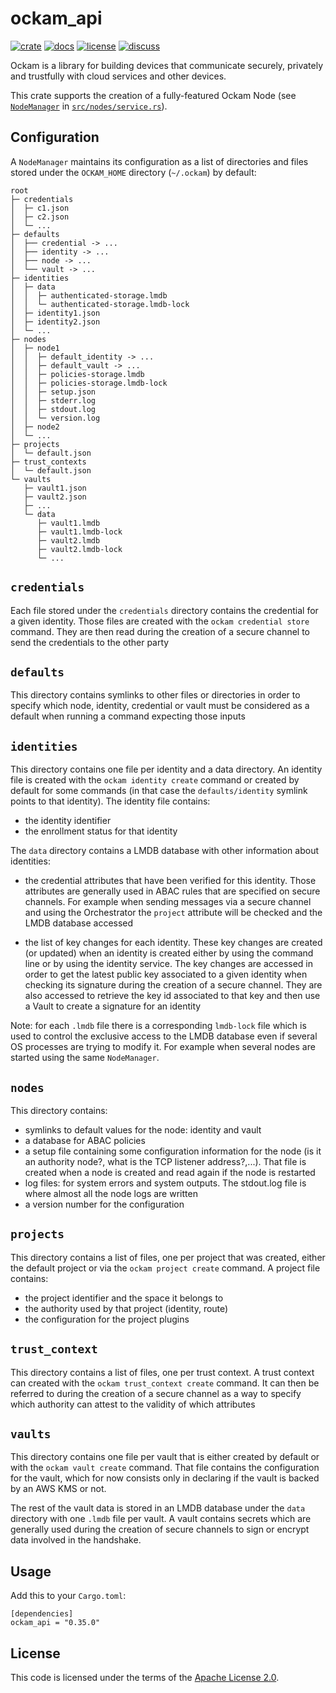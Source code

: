 # ockam_api

[![crate][crate-image]][crate-link]
[![docs][docs-image]][docs-link]
[![license][license-image]][license-link]
[![discuss][discuss-image]][discuss-link]

Ockam is a library for building devices that communicate securely, privately
and trustfully with cloud services and other devices.

This crate supports the creation of a fully-featured Ockam Node
(see [`NodeManager`](https://github.com/build-trust/ockam/blob/2fc6d7714a4e54f8734c172ad6480fedc6e3629c/implementations/rust/ockam/ockam_api/src/nodes/service.rs#L87) in [`src/nodes/service.rs`](https://github.com/build-trust/ockam/blob/2fc6d7714a4e54f8734c172ad6480fedc6e3629c/implementations/rust/ockam/ockam_api/src/nodes/service.rs)).

## Configuration

A `NodeManager` maintains its configuration as a list of directories and files stored under
the `OCKAM_HOME` directory (`~/.ockam`) by default:
```shell
root
├─ credentials
│  ├─ c1.json
│  ├─ c2.json
│  └─ ...
├─ defaults
│  ├── credential -> ...
│  ├── identity -> ...
│  ├── node -> ...
│  └── vault -> ...
├─ identities
│  ├─ data
│  │  ├─ authenticated-storage.lmdb
│  │  └─ authenticated-storage.lmdb-lock
│  ├─ identity1.json
│  ├─ identity2.json
│  └─ ...
├─ nodes
│  ├─ node1
│  │  ├─ default_identity -> ...
│  │  ├─ default_vault -> ...
│  │  ├─ policies-storage.lmdb
│  │  ├─ policies-storage.lmdb-lock
│  │  ├─ setup.json
│  │  ├─ stderr.log
│  │  ├─ stdout.log
│  │  └─ version.log
│  ├─ node2
│  └─ ...
├─ projects
│  └─ default.json
├─ trust_contexts
│  └─ default.json
└─ vaults
   ├─ vault1.json
   ├─ vault2.json
   ├─ ...
   └─ data
      ├─ vault1.lmdb
      ├─ vault1.lmdb-lock
      ├─ vault2.lmdb
      ├─ vault2.lmdb-lock
      └─ ...
```
## `credentials`

Each file stored under the `credentials` directory contains the credential for a given identity.
Those files are created with the `ockam credential store` command. They are then read during the creation of
a secure channel to send the credentials to the other party

## `defaults`

This directory contains symlinks to other files or directories in order to specify which node,
identity, credential or vault must be considered as a default when running a command expecting those
inputs

## `identities`

This directory contains one file per identity and a data directory. An identity file is created
with the `ockam identity create` command or created by default for some commands (in that case the
`defaults/identity` symlink points to that identity). The identity file contains:

- the identity identifier
- the enrollment status for that identity

The `data` directory contains a LMDB database with other information about identities:
 - the credential attributes that have been verified for this identity. Those attributes are
   generally used in ABAC rules that are specified on secure channels. For example when sending messages
   via a secure channel and using the Orchestrator the `project` attribute will be checked and the LMDB database accessed

 - the list of key changes for each identity. These key changes are created (or updated) when an identity
   is created either by using the command line or by using the identity service.
   The key changes are accessed in order to get the latest public key associated to a given identity
   when checking its signature during the creation of a secure channel.
   They are also accessed to retrieve the key id associated to that key and then use a Vault to create a signature
   for an identity

Note: for each `.lmdb` file there is a corresponding `lmdb-lock` file which is used to control
the exclusive access to the LMDB database even if several OS processes are trying to modify it.
For example when several nodes are started using the same `NodeManager`.

## `nodes`

This directory contains:

 - symlinks to default values for the node: identity and vault
 - a database for ABAC policies
 - a setup file containing some configuration information for the node (is it an authority node?, what is the TCP listener address?,...).
   That file is created when a node is created and read again if the node is restarted
 - log files: for system errors and system outputs. The stdout.log file is where almost all the node logs are written
 - a version number for the configuration

## `projects`

This directory contains a list of files, one per project that was created, either the default project
or via the `ockam project create` command. A project file contains:

 - the project identifier and the space it belongs to
 - the authority used by that project (identity, route)
 - the configuration for the project plugins

## `trust_context`

This directory contains a list of files, one per trust context. A trust context can created with
the `ockam trust_context create` command. It can then be referred to during the creation of a
secure channel as a way to specify which authority can attest to the validity of which attributes

## `vaults`

This directory contains one file per vault that is either created by default or with the `ockam vault create`
command. That file contains the configuration for the vault, which for now consists only in
declaring if the vault is backed by an AWS KMS or not.

The rest of the vault data is stored in an LMDB database under the `data` directory with one `.lmdb`
file per vault. A vault contains secrets which are generally used during the creation of secure
channels to sign or encrypt data involved in the handshake.


## Usage

Add this to your `Cargo.toml`:

```
[dependencies]
ockam_api = "0.35.0"
```

## License

This code is licensed under the terms of the [Apache License 2.0][license-link].

[main-ockam-crate-link]: https://crates.io/crates/ockam

[crate-image]: https://img.shields.io/crates/v/ockam_api.svg
[crate-link]: https://crates.io/crates/ockam_api

[docs-image]: https://docs.rs/ockam_api/badge.svg
[docs-link]: https://docs.rs/ockam_api

[license-image]: https://img.shields.io/badge/License-Apache%202.0-green.svg
[license-link]: https://github.com/build-trust/ockam/blob/HEAD/LICENSE

[discuss-image]: https://img.shields.io/badge/Discuss-Github%20Discussions-ff70b4.svg
[discuss-link]: https://github.com/build-trust/ockam/discussions
